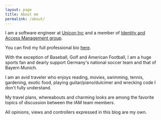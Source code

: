 ```yaml
---
layout: page
title: About me
permalink: /about/
---
```


I am a software engineer at [Unicon Inc](https://www.unicon.net) 
and a member of [Identity and Access Management group](https://www.unicon.net/solutions/identity-and-access-management).

You can find my full professional bio [here](https://www.linkedin.com/in/mmoayyed).

With the exception of Baseball, Golf and American Football, I am a huge sports fan and dearly support Germany's national soccer team and that of Bayern Munich.

I am an avid traveler who enjoys reading, movies, swimming, tennis, gardening, exotic food, playing guitar/piano/dulcimer and wrecking code I don't fully understand. 

My travel plans, whereabouts and charming looks are among the favorite topics of discussion between the IAM team members.

All opinions, views and controllers expressed in this blog are my own.